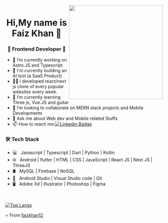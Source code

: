 <img align="right" width="300" height="300" src="https://faizkhan.xyz/static/media/me_1.d24f9317eaec046ee045.jpeg">

<h1 align="center"> Hi,My name is  Faiz Khan 👋 </h1>
<h3 align="center">🚀 Frontend Developer 🚀</h3>

- 🔭 I’m currently working on Astro.JS and Typescript.
- 🏢 I'm currently building an AI tool (a SaaS Product)
- 👨‍💻 I developed react/next js clone of every popular websites every week.
- 🌱 I’m currently learning Three js, Vue.JS and guitar
- 👯 I’m looking to collaborate on MERN stack projects and Mobile Developments
- 💬 Ask me about Web dev and Mobile related Stuffs
- 📫 How to reach me:[![Linkedin Badge](https://img.shields.io/badge/-LinkedIn-blue?style=flat-square&logo=Linkedin&logoColor=white&link=)](https://www.linkedin.com/in/faiz-khan-8b4a55147/) 

<h3>🛠 Tech Stack</h3>

- 💻 &nbsp; Javascript | Typescript | Dart | Python | Kotlin  
- 🌐 &nbsp; Android | flutter | HTML | CSS | JavaScript | React JS | Next JS | ThreeJS 
- 🛢 &nbsp; MySQL | Firebase | NoSQL
- 🔧 &nbsp; Android Studio |  Visual Studio code | Git
- 🖥 &nbsp; Adobe Xd | Illustrator | Photoshop | Figma

<br>


[![Top Langs](https://github-readme-stats.vercel.app/api/top-langs/?username=faizkhan12&layout=compact&text_color=daf7dc&bg_color=151515)](https://github.com/devSouvik/github-readme-stats)


⭐️ From [faizkhan12](https://github.com/faizkhan12)

